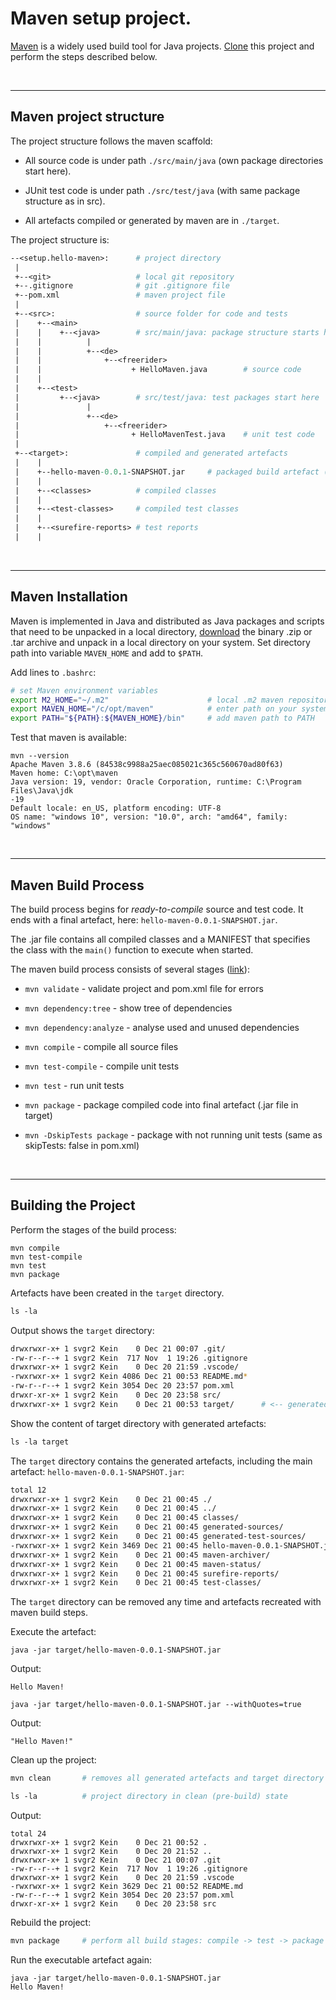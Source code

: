 # Maven setup project.

[Maven](https://maven.apache.org) is a widely used build tool for Java projects.
[Clone](https://github.com/sgra64/setup.hello-maven)
this project and perform the steps described below.


&nbsp;

---
## Maven project structure

The project structure follows the maven scaffold:

- All source code is under path `./src/main/java` (own package directories start here).

- JUnit test code is under path `./src/test/java` (with same package structure as in src).

- All artefacts compiled or generated by maven are in `./target`.

The project structure is:

```perl
--<setup.hello-maven>:      # project directory
 |
 +--<git>                   # local git repository
 +--.gitignore              # git .gitignore file
 +--pom.xml                 # maven project file
 |
 +--<src>:                  # source folder for code and tests
 |    +--<main>
 |    |    +--<java>        # src/main/java: package structure starts here
 |    |          |
 |    |          +--<de>
 |    |              +--<freerider>
 |    |                    + HelloMaven.java        # source code
 |    |
 |    +--<test>
 |         +--<java>        # src/test/java: test packages start here
 |               |
 |               +--<de>
 |                   +--<freerider>
 |                         + HelloMavenTest.java    # unit test code
 |     
 +--<target>:               # compiled and generated artefacts
 |    |
 |    +--hello-maven-0.0.1-SNAPSHOT.jar     # packaged build artefact (.jar)
 |    |
 |    +--<classes>          # compiled classes
 |    |
 |    +--<test-classes>     # compiled test classes
 |    |
 |    +--<surefire-reports> # test reports
 |    |
```

&nbsp;

---

## Maven Installation

Maven is implemented in Java and distributed as Java packages and scripts that
need to be unpacked in a local directory,
[download](https://maven.apache.org/download.cgi)
the binary .zip or .tar archive and unpack in a local directory on your system.
Set directory path into variable `MAVEN_HOME` and add to `$PATH`.

Add lines to `.bashrc`:

```sh
# set Maven environment variables
export M2_HOME="~/.m2"                      # local .m2 maven repository (maven will create)
export MAVEN_HOME="/c/opt/maven"            # enter path on your system
export PATH="${PATH}:${MAVEN_HOME}/bin"     # add maven path to PATH
```

Test that maven is available:

```
mvn --version
Apache Maven 3.8.6 (84538c9988a25aec085021c365c560670ad80f63)
Maven home: C:\opt\maven
Java version: 19, vendor: Oracle Corporation, runtime: C:\Program Files\Java\jdk
-19
Default locale: en_US, platform encoding: UTF-8
OS name: "windows 10", version: "10.0", arch: "amd64", family: "windows"
```


&nbsp;

---

## Maven Build Process

The build process begins for *ready-to-compile* source and test code.
It ends with a final artefact, here: `hello-maven-0.0.1-SNAPSHOT.jar`.

The .jar file contains all compiled classes and a MANIFEST that specifies
the class with the `main()` function to execute when started.

The maven build process consists of several stages
([link](https://www.digitalocean.com/community/tutorials/maven-commands-options-cheat-sheet)):

- `mvn validate` - validate project and pom.xml file for errors

- `mvn dependency:tree` - show tree of dependencies

- `mvn dependency:analyze` - analyse used and unused dependencies

- `mvn compile` - compile all source files

- `mvn test-compile` - compile unit tests

- `mvn test` - run unit tests

- `mvn package` - package compiled code into final artefact (.jar file in target)

- `mvn -DskipTests package` - package with not running unit tests
    (same as skipTests: false in pom.xml)

<!-- 1. `mvn site:site` - generate project web site with test reports -->


&nbsp;

---

## Building the Project

Perform the stages of the build process:

```
mvn compile
mvn test-compile
mvn test
mvn package
```

Artefacts have been created in the `target` directory.

```perl
ls -la
```

Output shows the `target` directory:

```sh
drwxrwxr-x+ 1 svgr2 Kein    0 Dec 21 00:07 .git/
-rw-r--r--+ 1 svgr2 Kein  717 Nov  1 19:26 .gitignore
drwxrwxr-x+ 1 svgr2 Kein    0 Dec 20 21:59 .vscode/
-rwxrwxr-x+ 1 svgr2 Kein 4086 Dec 21 00:53 README.md*
-rw-r--r--+ 1 svgr2 Kein 3054 Dec 20 23:57 pom.xml
drwxr-xr-x+ 1 svgr2 Kein    0 Dec 20 23:58 src/
drwxrwxr-x+ 1 svgr2 Kein    0 Dec 21 00:53 target/      # <-- generated artefacts
```

Show the content of target directory with generated artefacts:

```perl
ls -la target
```

The `target` directory contains the generated artefacts, including the
main artefact: `hello-maven-0.0.1-SNAPSHOT.jar`:

```sh
total 12
drwxrwxr-x+ 1 svgr2 Kein    0 Dec 21 00:45 ./
drwxrwxr-x+ 1 svgr2 Kein    0 Dec 21 00:45 ../
drwxrwxr-x+ 1 svgr2 Kein    0 Dec 21 00:45 classes/
drwxrwxr-x+ 1 svgr2 Kein    0 Dec 21 00:45 generated-sources/
drwxrwxr-x+ 1 svgr2 Kein    0 Dec 21 00:45 generated-test-sources/
-rwxrwxr-x+ 1 svgr2 Kein 3469 Dec 21 00:45 hello-maven-0.0.1-SNAPSHOT.jar*  # <-- .jar
drwxrwxr-x+ 1 svgr2 Kein    0 Dec 21 00:45 maven-archiver/
drwxrwxr-x+ 1 svgr2 Kein    0 Dec 21 00:45 maven-status/
drwxrwxr-x+ 1 svgr2 Kein    0 Dec 21 00:45 surefire-reports/
drwxrwxr-x+ 1 svgr2 Kein    0 Dec 21 00:45 test-classes/
```

The `target` directory can be removed any time and artefacts recreated with
maven build steps.

Execute the artefact:

```
java -jar target/hello-maven-0.0.1-SNAPSHOT.jar
```

Output:

```
Hello Maven!
```

```
java -jar target/hello-maven-0.0.1-SNAPSHOT.jar --withQuotes=true
```

Output:

```
"Hello Maven!"
```

Clean up the project:

```perl
mvn clean       # removes all generated artefacts and target directory
```

```perl
ls -la          # project directory in clean (pre-build) state
```

Output:

```
total 24
drwxrwxr-x+ 1 svgr2 Kein    0 Dec 21 00:52 .
drwxrwxr-x+ 1 svgr2 Kein    0 Dec 20 21:52 ..
drwxrwxr-x+ 1 svgr2 Kein    0 Dec 21 00:07 .git
-rw-r--r--+ 1 svgr2 Kein  717 Nov  1 19:26 .gitignore
drwxrwxr-x+ 1 svgr2 Kein    0 Dec 20 21:59 .vscode
-rwxrwxr-x+ 1 svgr2 Kein 3629 Dec 21 00:52 README.md
-rw-r--r--+ 1 svgr2 Kein 3054 Dec 20 23:57 pom.xml
drwxr-xr-x+ 1 svgr2 Kein    0 Dec 20 23:58 src
```


Rebuild the project:

```sh
mvn package     # perform all build stages: compile -> test -> package
```

Run the executable artefact again:

```
java -jar target/hello-maven-0.0.1-SNAPSHOT.jar
Hello Maven!
```
